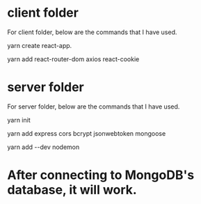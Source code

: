 # client folder

For client folder, below are the commands that I have used.

yarn create react-app.

yarn add react-router-dom axios react-cookie


# server folder

For server folder, below are the commands that I have used.

yarn init

yarn add express cors bcrypt jsonwebtoken mongoose

yarn add --dev nodemon


# After connecting to MongoDB's database, it will work.
